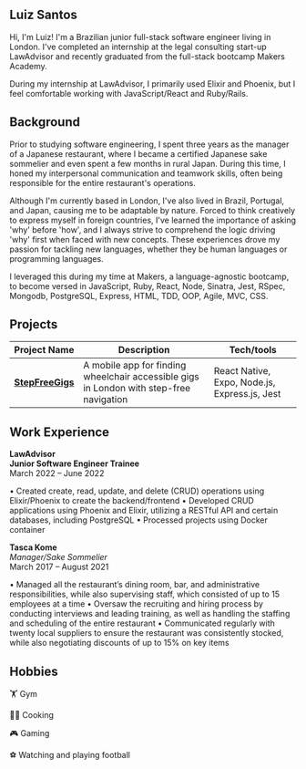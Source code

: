 ## Luiz Santos

Hi, I'm Luiz! I'm a Brazilian junior full-stack software engineer living in London. I've completed an internship at the legal consulting start-up LawAdvisor and recently graduated from the full-stack bootcamp Makers Academy.

During my internship at LawAdvisor, I primarily used Elixir and Phoenix, but I feel comfortable working with JavaScript/React and Ruby/Rails.

## Background

Prior to studying software engineering, I spent three years as the manager of a Japanese restaurant, where I became a certified Japanese sake sommelier and even spent a few months in rural Japan. During this time, I honed my interpersonal communication and teamwork skills, often being responsible for the entire restaurant's operations.

Although I'm currently based in London, I've also lived in Brazil, Portugal, and Japan, causing me to be adaptable by nature. Forced to think creatively to express myself in foreign countries, I've learned the importance of asking 'why' before 'how', and I always strive to comprehend the logic driving 'why' first when faced with new concepts. These experiences drove my passion for tackling new languages, whether they be human languages or programming languages. 

I leveraged this during my time at Makers, a language-agnostic bootcamp, to become versed in JavaScript, Ruby, React, Node, Sinatra, Jest, RSpec, Mongodb, PostgreSQL, Express, HTML, TDD, OOP, Agile, MVC, CSS.

## Projects

|Project Name                         | Description       | Tech/tools        |
| ---------------------------- | ----------------- | ----------------- |
| **[StepFreeGigs](https://github.com/santosluizfelipe/StepFreeGigs)**            | A mobile app for finding wheelchair accessible gigs in London with step-free navigation | React Native, Expo, Node.js, Express.js, Jest |

## Work Experience

**LawAdvisor**  
 __Junior Software Engineer Trainee__   
 March 2022 – June 2022  

• Created create, read, update, and delete (CRUD) operations using Elixir/Phoenix to create the backend/frontend 
• Developed CRUD applications using Phoenix and Elixir, utilizing a RESTful API and certain databases,
including PostgreSQL
• Processed projects using Docker container

**Tasca Kome**  
 *Manager/Sake Sommelier*   
March 2017 – August 2021 

• Managed all the restaurant’s dining room, bar, and administrative responsibilities, while also supervising
staff, which consisted of up to 15 employees at a time
• Oversaw the recruiting and hiring process by conducting interviews and leading training, as well as handling
the staffing and scheduling of the entire restaurant
• Communicated regularly with twenty local suppliers to ensure the restaurant was consistently stocked, while
also negotiating discounts of up to 15% on key items

## Hobbies

:weight_lifting: Gym

:cook: Cooking

:video_game: Gaming

:soccer: Watching and playing football

